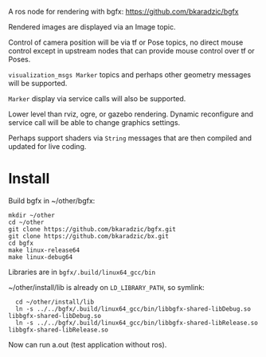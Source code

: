 

A ros node for rendering with bgfx: https://github.com/bkaradzic/bgfx

Rendered images are displayed via an Image topic.

Control of camera position will be via tf or Pose topics,
no direct mouse control except in upstream nodes that can provide mouse control over tf or Poses.

`visualization_msgs Marker` topics and perhaps other geometry messages will be supported.

`Marker` display via service calls will also be supported.

Lower level than rviz, ogre, or gazebo rendering.
Dynamic reconfigure and service call will be able to change graphics settings.

Perhaps support shaders via `String` messages that are then compiled and updated for live coding.


# Install

Build bgfx in ~/other/bgfx:

```
mkdir ~/other
cd ~/other
git clone https://github.com/bkaradzic/bgfx.git
git clone https://github.com/bkaradzic/bx.git
cd bgfx
make linux-release64
make linux-debug64
```


Libraries are in `bgfx/.build/linux64_gcc/bin`

~/other/install/lib is already on `LD_LIBRARY_PATH`, so symlink:

```
  cd ~/other/install/lib
  ln -s ../../bgfx/.build/linux64_gcc/bin/libbgfx-shared-libDebug.so libbgfx-shared-libDebug.so
  ln -s ../../bgfx/.build/linux64_gcc/bin/libbgfx-shared-libRelease.so libbgfx-shared-libRelease.so
```

Now can run a.out (test application without ros).
